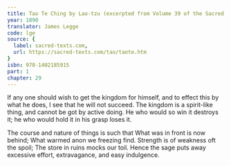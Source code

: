 ```yaml
---
title: Tao Te Ching by Lao-tzu (excerpted from Volume 39 of the Sacred Books of the East.)
year: 1890
translator: James Legge
code: lge
source: {
  label: sacred-texts.com,
  url: https://sacred-texts.com/tao/taote.htm
}
isbn: 978-1402185915
part: 1
chapter: 29
---
```

If any one should wish to get the kingdom for himself, and to effect this by what he does, I see that he will not succeed. The kingdom is a spirit-like thing, and cannot be got by active doing. He who would so win it destroys it; he who would hold it in his grasp loses it. 

The course and nature of things is such that 
What was in front is now behind; 
What warmed anon we freezing find. 
Strength is of weakness oft the spoil; 
The store in ruins mocks our toil. Hence the sage puts away excessive effort, extravagance, and easy indulgence.